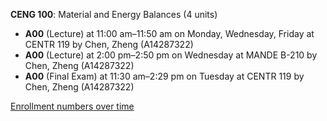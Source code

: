 **CENG 100**: Material and Energy Balances (4 units)

- **A00** (Lecture) at 11:00 am–11:50 am on Monday, Wednesday, Friday at CENTR 119 by Chen, Zheng (A14287322)
- **A00** (Lecture) at 2:00 pm–2:50 pm on Wednesday at MANDE B-210 by Chen, Zheng (A14287322)
- **A00** (Final Exam) at 11:30 am–2:29 pm on Tuesday at CENTR 119 by Chen, Zheng (A14287322)

[Enrollment numbers over time](./CENG100.tsv)
